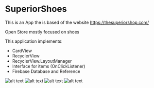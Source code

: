 # SuperiorShoes

This is an App the is based of the website https://thesuperiorshop.com/

Open Store mostly focused on shoes

This application implements:
- CardView
- RecyclerView
- RecyclerView.LayoutManager
- Interface for items (OnClickListener)
- Firebase Database and Reference


![alt text](https://i.ibb.co/dLmRSD1/Screenshot-20190211-124351.png)
![alt text](https://i.ibb.co/t8y2GP9/Screenshot-20190211-124355.png)
![alt text](https://i.ibb.co/t8y2GP9/Screenshot-20190211-124355.png)
![alt text](https://i.ibb.co/BGkGCj1/Screenshot-20190211-124410.png)
